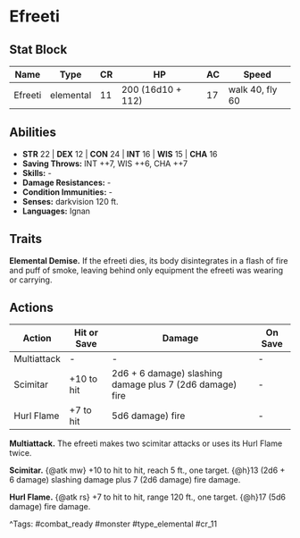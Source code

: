 # Efreeti

## Stat Block

| Name | Type | CR | HP | AC | Speed |
|------|------|----|----|----|-------|
| Efreeti | elemental | 11 | 200 (16d10 + 112) | 17 | walk 40, fly 60 |

## Abilities

- **STR** 22 | **DEX** 12 | **CON** 24 | **INT** 16 | **WIS** 15 | **CHA** 16
- **Saving Throws:** INT ++7, WIS ++6, CHA ++7  
- **Skills:** -  
- **Damage Resistances:** -  
- **Condition Immunities:** -  
- **Senses:** darkvision 120 ft.  
- **Languages:** Ignan

## Traits

**Elemental Demise.** If the efreeti dies, its body disintegrates in a flash of fire and puff of smoke, leaving behind only equipment the efreeti was wearing or carrying.


## Actions

| Action | Hit or Save | Damage | On Save |
|--------|--------------|--------|----------|
| Multiattack | - | - | - |
| Scimitar | +10 to hit | 2d6 + 6 damage) slashing damage plus 7 (2d6 damage) fire | - |
| Hurl Flame | +7 to hit | 5d6 damage) fire | - |

**Multiattack.** The efreeti makes two scimitar attacks or uses its Hurl Flame twice.

**Scimitar.** {@atk mw} +10 to hit to hit, reach 5 ft., one target. {@h}13 (2d6 + 6 damage) slashing damage plus 7 (2d6 damage) fire damage.

**Hurl Flame.** {@atk rs} +7 to hit to hit, range 120 ft., one target. {@h}17 (5d6 damage) fire damage.


^Tags: #combat_ready #monster #type_elemental #cr_11
